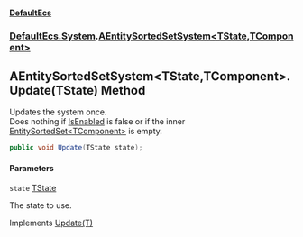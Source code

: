 #### [DefaultEcs](DefaultEcs.md 'DefaultEcs')
### [DefaultEcs.System](DefaultEcs.md#DefaultEcs.System 'DefaultEcs.System').[AEntitySortedSetSystem&lt;TState,TComponent&gt;](AEntitySortedSetSystem_TState,TComponent_.md 'DefaultEcs.System.AEntitySortedSetSystem<TState,TComponent>')

## AEntitySortedSetSystem<TState,TComponent>.Update(TState) Method

Updates the system once.  
Does nothing if [IsEnabled](AEntitySortedSetSystem_TState,TComponent_.IsEnabled.md 'DefaultEcs.System.AEntitySortedSetSystem<TState,TComponent>.IsEnabled') is false or if the inner [EntitySortedSet&lt;TComponent&gt;](EntitySortedSet_TComponent_.md 'DefaultEcs.EntitySortedSet<TComponent>') is empty.

```csharp
public void Update(TState state);
```
#### Parameters

<a name='DefaultEcs.System.AEntitySortedSetSystem_TState,TComponent_.Update(TState).state'></a>

`state` [TState](AEntitySortedSetSystem_TState,TComponent_.md#DefaultEcs.System.AEntitySortedSetSystem_TState,TComponent_.TState 'DefaultEcs.System.AEntitySortedSetSystem<TState,TComponent>.TState')

The state to use.

Implements [Update(T)](ISystem_T_.Update(T).md 'DefaultEcs.System.ISystem<T>.Update(T)')